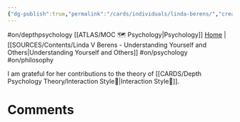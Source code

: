 ```yaml
---
{"dg-publish":true,"permalink":"/cards/individuals/linda-berens/","created":"2023-03-08T17:12:35.459+01:00","updated":"2023-04-21T19:51:22.428+02:00"}
---
```


#on/depthpsychology 
 [[ATLAS/MOC 🗺️ Psychology\|Psychology]]
 [Home](https://lindaberens.com/) | [[SOURCES/Contents/Linda V Berens - Understanding Yourself and Others\|Understanding Yourself and Others]]
 #on/psychology #on/philosophy 

I am grateful for her contributions to the theory of [[CARDS/Depth Psychology Theory/Interaction Style💬\|Interaction Style💬]]. 

# Comments 
<script src="https://utteranc.es/client.js"
        repo="Heart4sides/Comment_Section"
        issue-term="pathname"
        theme="gruvbox-dark"
        crossorigin="anonymous"
        async>
</script>
